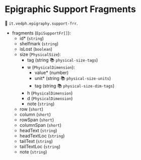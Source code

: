 # Epigraphic Support Fragments

🔑 `it.vedph.epigraphy.support-frr`.

- fragments (`EpiSupportFr[]`):
  - id\* (`string`)
  - shelfmark (`string`)
  - isLost (`boolean`)
  - size (`PhysicalSize`):
    - tag (string 📚 `physical-size-tags`)
    - w (`PhysicalDimension`):
      - value\* (number)
      - unit\* (string 📚 `physical-size-units`)
      - tag (string 📚 `physical-size-dim-tags`)
    - h (`PhysicalDimension`)
    - d (`PhysicalDimension`)
    - note (`string`)
  - row (`short`)
  - column (`short`)
  - rowSpan (`short`)
  - columnSpan (`short`)
  - headText (`string`)
  - headTextLoc (`string`)
  - tailText (`string`)
  - tailTextLoc (`string`)
  - note (`string`)

